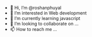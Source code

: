 - 👋 Hi, I’m @roshanphuyal
- 👀 I’m interested in Web development
- 🌱 I’m currently learning javascript
- 💞️ I’m looking to collaborate on ...
- 📫 How to reach me ...

<!---
roshanphuyal/roshanphuyal is a ✨ special ✨ repository because its `README.md` (this file) appears on your GitHub profile.
You can click the Preview link to take a look at your changes.
--->
